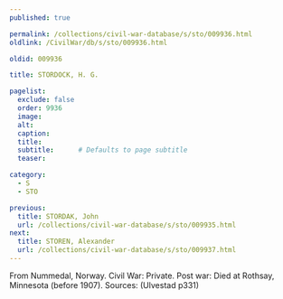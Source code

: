 ```yaml
---
published: true

permalink: /collections/civil-war-database/s/sto/009936.html
oldlink: /CivilWar/db/s/sto/009936.html

oldid: 009936

title: STORDOCK, H. G.

pagelist:
  exclude: false
  order: 9936
  image: 
  alt:
  caption:
  title:
  subtitle:      # Defaults to page subtitle
  teaser:

category: 
  - S 
  - STO

previous:
  title: STORDAK, John
  url: /collections/civil-war-database/s/sto/009935.html  
next:
  title: STOREN, Alexander
  url: /collections/civil-war-database/s/sto/009937.html   
---
```

From Nummedal, Norway. Civil War: Private. Post war: Died at Rothsay, Minnesota (before 1907). Sources: (Ulvestad p331)
